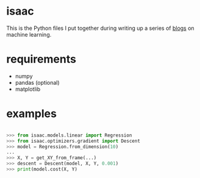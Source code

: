 # isaac
This is the Python files I put together during writing up a series of [blogs](http://chaobin.github.io) on machine learning.

# requirements

- numpy
- pandas (optional)
- matplotlib

# examples

```python

>>> from isaac.models.linear import Regression
>>> from isaac.optimizers.gradient import Descent
>>> model = Regression.from_dimension(10)
...
>>> X, Y = get_XY_from_frame(...)
>>> descent = Descent(model, X, Y, 0.001)
>>> print(model.cost(X, Y)

```
